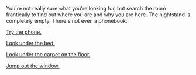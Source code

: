 You're not really sure what you're looking for, but search the room frantically to find out where you are and why you
are here. The nightstand is completely empty. There's not even a phonebook.

[Try the phone.](use-phone/use-phone.md)

[Look under the bed.](look-under-bed/look-under-bed.md)

[Look under the carpet on the floor.](under-carpet/under-carpet.md)

[Jump out the window.](jump-out-the-window/jump-out-the-window.md)
